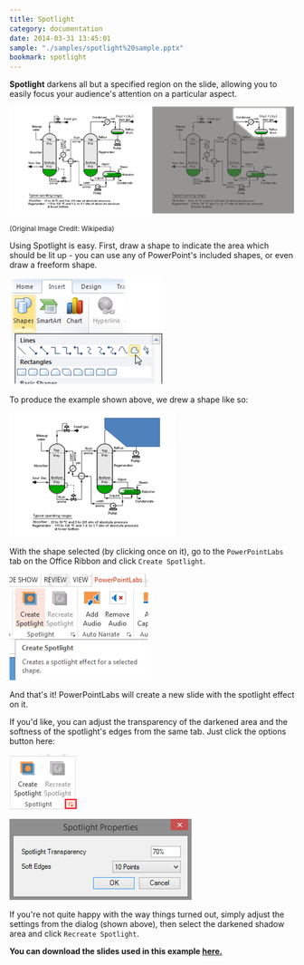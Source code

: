 ```yaml
---
title: Spotlight
category: documentation
date: 2014-03-31 13:45:01
sample: "./samples/spotlight%20sample.pptx"
bookmark: spotlight
---
```


**Spotlight** darkens all but a specified region on the slide, allowing you to easily focus your audience's attention on a particular aspect.

<p>
<img class="box-shadow" src="./img/docs/spotlight-1.png" />
</p>
<small>(Original Image Credit: Wikipedia)</small>

Using Spotlight is easy. First, draw a shape to indicate the area which should be lit up - you can use any of PowerPoint's included shapes, or even draw a freeform shape.

![](./img/docs/spotlight-2.png)

To produce the example shown above, we drew a shape like so:

<p>
<img class="box-shadow" src="./img/docs/spotlight-3.png" />
</p>

With the shape selected (by clicking once on it), go to the <code>PowerPointLabs</code> tab on the Office Ribbon and click <code>Create Spotlight</code>. 

<p>
<img class="box-shadow" src="./img/docs/spotlight-4.png" />
</p>

And that's it! PowerPointLabs will create a new slide with the spotlight effect on it.

If you'd like, you can adjust the transparency of the darkened area and the softness of the spotlight's edges from the same tab. Just click the options button here:

<p>
<img class="box-shadow" src="./img/docs/spotlight-5.png" />
</p>

<p>
<img class="box-shadow" src="./img/docs/spotlight-6.png" />
</p>

If you're not quite happy with the way things turned out, simply adjust the settings from the dialog (shown above), then select the darkened shadow area and click <code>Recreate Spotlight</code>.

**You can download the slides used in this example [here.](./img/docs/spotlight%20sample.pptx)**